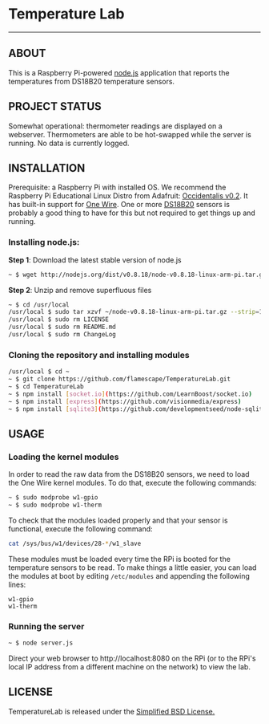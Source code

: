 # Temperature Lab
---------------

## ABOUT
This is a Raspberry Pi-powered [node.js](http://nodejs.org/) application that reports the temperatures from DS18B20 temperature sensors.

## PROJECT STATUS
Somewhat operational: thermometer readings are displayed on a webserver. Thermometers are able to be hot-swapped while the server is running. No data is currently logged.

## INSTALLATION

Prerequisite: a Raspberry Pi with installed OS. We recommend the Raspberry Pi Educational Linux Distro from Adafruit: [Occidentalis v0.2](http://learn.adafruit.com/adafruit-raspberry-pi-educational-linux-distro/occidentalis-v0-dot-2). It has built-in support for [One Wire](http://learn.adafruit.com/adafruit-raspberry-pi-educational-linux-distro/occidentalis-v0-dot-1#one-wire-support). One or more [DS18B20](https://www.adafruit.com/products/374) sensors is probably a good thing to have for this but not required to get things up and running.

### Installing node.js:

**Step 1**: Download the latest stable version of node.js

```bash
~ $ wget http://nodejs.org/dist/v0.8.18/node-v0.8.18-linux-arm-pi.tar.gz
```

**Step 2**: Unzip and remove superfluous files

```bash
~ $ cd /usr/local
/usr/local $ sudo tar xzvf ~/node-v0.8.18-linux-arm-pi.tar.gz --strip=1
/usr/local $ sudo rm LICENSE
/usr/local $ sudo rm README.md
/usr/local $ sudo rm ChangeLog
```


### Cloning the repository and installing modules
```bash
/usr/local $ cd ~
~ $ git clone https://github.com/flamescape/TemperatureLab.git
~ $ cd TemperatureLab
~ $ npm install [socket.io](https://github.com/LearnBoost/socket.io)
~ $ npm install [express](https://github.com/visionmedia/express)
~ $ npm install [sqlite3](https://github.com/developmentseed/node-sqlite3)
```
## USAGE
### Loading the kernel modules
In order to read the raw data from the DS18B20 sensors, we need to load the One Wire kernel modules. To do that, execute the following commands:
```bash
~ $ sudo modprobe w1-gpio
~ $ sudo modprobe w1-therm
```
To check that the modules loaded properly and that your sensor is functional, execute the following command:
```bash
cat /sys/bus/w1/devices/28-*/w1_slave
```

These modules must be loaded every time the RPi is booted for the temperature sensors to be read. To make things a little easier, you can load the modules at boot by editing `/etc/modules` and appending the following lines:
```
w1-gpio
w1-therm
```

### Running the server
```bash
~ $ node server.js
```
Direct your web browser to http://localhost:8080 on the RPi (or to the  RPi's local IP address from a different machine on the network) to view the lab.

## LICENSE
TemperatureLab is released under the [Simplified BSD License.](https://raw.github.com/flamescape/TemperatureLab/master/LICENSE)
